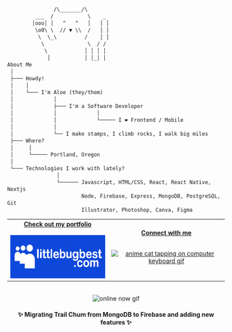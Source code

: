
```
               /\_______/\
         ___  /           \    _
        │ooo│ │   ^   ^   │   │ │
         \o0\ \  // ▼ \\  /   │ │
          \  \_\         /    │ │
           \              \  / /
            \            │ │ │ │
             │           │ │_│ │
About Me                                                     
 │  
 ├─── Howdy!
 │    │ 
 │    └─── I'm Aloe (they/them)
 │             │ 
 │             ├─── I'm a Software Developer 
 │             │             │
 │             │             └───── I ❤️ Frontend / Mobile 
 │             │    
 │             └── I make stamps, I climb rocks, I walk big miles
 ├─── Where?          
 │     │
 │     └───── Portland, Oregon
 │
 └─── Technologies I work with lately?
                │
                └────── Javascript, HTML/CSS, React, React Native, Nextjs
                        Node, Firebase, Express, MongoDB, PostgreSQL, Git
                        Illustrator, Photoshop, Canva, Figma
```


<table width="100%" align="center">
<tr>
<td align="center">
<a href="https://littlebugbest.com">
<strong>Check out my portfolio </strong>
<br />
<br />
<div align="center">
<img src="./images/logo.png" alt="myspace inspired logo that says littlebugbest.com" height="100">
<br>

</div>

</td>


<td align="center">
<a href="https://linkedin.com/in/aloenelson">
<strong>Connect with me</strong>
<br />
<br />


<p>
<img height="100" alt="anime cat tapping on computer keyboard gif" src="https://25.media.tumblr.com/52a1bf75e7343f967c98d1e74d47c519/tumblr_mkyoznbXid1snblx1o1_400.gif"> 
</a>
</p>

</td>
</tr>
</table>
<br>

<div align="center">
 <img src="https://www.myspacegens.com/images/online_now/131.gif" alt="online now gif" height="30">
<h4>✨ Migrating Trail Chum from MongoDB to Firebase and adding new features ✨</h4>

</div>




